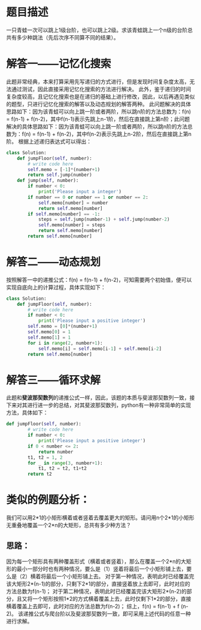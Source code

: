 # 题目描述

一只青蛙一次可以跳上1级台阶，也可以跳上2级。求该青蛙跳上一个n级的台阶总共有多少种跳法（先后次序不同算不同的结果）。

# 解答一——记忆化搜索

此题非常经典，本来打算采用先写递归的方式进行，但是发现时间复杂度太高，无法通过测试，因此直接采用记忆化搜索的方法进行解决。
此外，鉴于递归的时间复杂度较高，且记忆化搜索也是在递归的基础上进行修改，因此，以后再遇见类似的题型，只进行记忆化搜索的解答以及动态规划的解答两种。
此问题解决的具体思路如下：因为该青蛙可以向上跳一阶或者两阶，所以跳n阶的方法总数为：f(n) = f(n-1) + f(n-2)，其中f(n-1)表示先跳上n-1阶，然后在直接跳上第n阶；此问题解决的具体思路如下：因为该青蛙可以向上跳一阶或者两阶，所以跳n阶的方法总数为：f(n) = f(n-1) + f(n-2)，其中f(n-2)表示先跳上n-2阶，然后在直接跳上第n阶。
根据上述递归表达式可以得出：
```python
class Solution:
    def jumpFloor(self, number):
        # write code here
        self.memo = [-1]*(number+1)
        return self.jump(number)
    def jump(self, number):
        if number < 0:
            print('Please input a integer')
        if number == 0 or number == 1 or number == 2:
            self.memo[number] = number
            return self.memo[number]
        if self.memo[number] == -1:
            steps = self.jump(number-1) + self.jump(number-2)
            self.memo[number] = steps
            return self.memo[number]
        return self.memo[number]
```

# 解答二——动态规划

按照解答一中的递推公式：f(n) = f(n-1) + f(n-2)，可知需要两个初始值，便可以实现自底向上的计算过程，具体实现如下：
```python
class Solution:
    def jumpFloor(self, number):
        # write code here
        if number < 0:
            print('Please input a positive integer')
        self.memo = [0]*(number+1)
        self.memo[0] = 1
        self.memo[1] = 1
        for i in range(2, number+1):
            self.memo[i] = self.memo[i-1] + self.memo[i-2]
        return self.memo[number]
```

# 解答三——循环求解

此题和**斐波那契数列**的递推公式一样，因此，该题的本质与斐波那契数列一致，接下来对其进行进一步的总结，对其斐波那契数列，python有一种非常简单的实现方法，具体如下：
```python
def jumpFloor(self, number):
        # write code here
        if number < 0:
            print('Please input a positive integer')
        if 0 < number <= 2:
            return number
        t1, t2 = 1, 2
        for _ in range(3, number+1):
            t1, t2 = t2, t1+t2
        return t2
```

# 类似的例题分析：
我们可以用2\*1的小矩形横着或者竖着去覆盖更大的矩形。请问用n个2\*1的小矩形无重叠地覆盖一个2\*n的大矩形，总共有多少种方法？

## 思路：
因为每一个矩形具有两种覆盖形式（横着或者竖着），那么在覆盖一个2\*n的大矩形的最小一部分时也有两种情况，要么是（1）竖着将最后一个小矩形铺上去，要么是（2）横着将最后一个小矩形铺上去。
对于第一种情况，表明此时已经覆盖完该大矩形2\*(n-1)的部分，只剩下2\*1的部分，直接竖着放上去即可，此时对应的方法总数为f(n-1)；
对于第二种情况，表明此时已经覆盖完该大矩形2\*(n-2)的部分，且又将一个矩形按照1\*2的方式横着覆盖上去，此时仅剩下1\*2的部分，直接横着覆盖上去即可，此时对应的方法总数为f(n-2)；
综上，f(n) = f(n-1) + f (n-2)。
该递推公式与爬台阶以及斐波那契数列一致，即可采用上述代码的任意一种进行求解。


